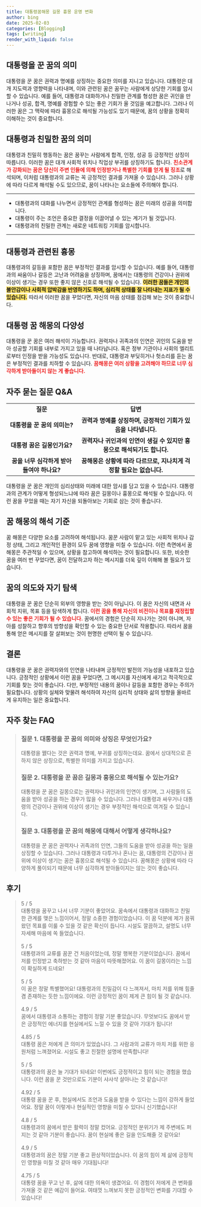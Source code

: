 ```yaml
---
title: 대통령꿈해몽 길몽 흉몽 운명 변화
author: bing
date: 2025-02-03
categories: [Blogging]
tags: [writing]
render_with_liquid: false
---
```



<h2 id='꿈의 상징과 대통령의 의미'>대통령을 꾼 꿈의 의미</h2>

<p>대통령을 꾼 꿈은 권력과 명예를 상징하는 중요한 의미를 지니고 있습니다. 대통령은 대개 지도력과 영향력을 나타내며, 이와 관련된 꿈은 꿈꾸는 사람에게 상당한 기회를 암시할 수 있습니다. 예를 들어, 대통령과 대화하거나 친밀한 관계를 형성한 꿈은 귀인을 만나거나 성공, 합격, 명예를 경험할 수 있는 좋은 기회가 올 것임을 예고합니다. 그러나 이러한 꿈은 그 맥락에 따라 흉몽으로 해석될 가능성도 있기 때문에, 꿈의 상황을 정확히 이해하는 것이 중요합니다.</p>

<h2 id='꿈 속 대통령과의 친밀한 관계'>대통령과 친밀한 꿈의 의미</h2>

<p>대통령과 친밀히 행동하는 꿈은 꿈꾸는 사람에게 합격, 인정, 성공 등 긍정적인 상징이 따릅니다. 이러한 꿈은 대개 사회적 위치나 직업상 부귀를 상징하기도 합니다. <b><span style="color: #ee2323;">친소관계가 강화되는 꿈은 당신이 주변 인들에 의해 인정받거나 특별한 기회를 얻게 될 징조</span></b>로 해석되며, 이처럼 대통령과의 교류는 꼭 긍정적인 결과를 가져올 수 있습니다. 그러나 상황에 따라 다르게 해석될 수도 있으므로, 꿈이 나타나는 요소들에 주의해야 합니다.</p>

<hr />

<ul>
    <li>대통령과의 대화를 나누면서 긍정적인 관계를 형성하는 꿈은 미래의 성공을 의미합니다.</li>
    <li>대통령이 주는 조언은 중요한 결정을 이끌어낼 수 있는 계기가 될 것입니다.</li>
    <li>대통령과의 친밀한 관계는 새로운 네트워킹 기회를 암시합니다.</li>
</ul>

<hr />

<h2 id='대통령과의 갈등 해석'>대통령과 관련된 흉몽</h2>

<p>대통령과의 갈등을 포함한 꿈은 부정적인 결과를 암시할 수 있습니다. 예를 들어, 대통령과의 싸움이나 갈등은 고난과 어려움을 상징하며, 꿈에서는 대통령의 건강이나 권위에 이상이 생기는 경우 또한 좋지 않은 신호로 해석될 수 있습니다. <b><span style="background-color: #ffe066;">이러한 꿈들은 개인의 불안감이나 사회적 압박감을 반영하기도 하며, 심리적 상태를 잘 나타내는 지표가 될 수 있습니다.</span></b> 따라서 이러한 꿈을 꾸었다면, 자신의 마음 상태를 점검해 보는 것이 중요합니다.</p>

<h2 id='대통령 꿈해몽의 다양성'>대통령 꿈 해몽의 다양성</h2>

<p>대통령을 꾼 꿈은 여러 해석이 가능합니다. 권력자나 귀족과의 인연은 귀인의 도움을 받아 성공할 기회를 내부로 가지고 있을 때 나타납니다. 혹은 정부 기관이나 사회의 엘리트로부터 인정을 받을 가능성도 있습니다. 반대로, 대통령과 부딪히거나 헛소리를 듣는 꿈은 부정적인 결과를 치하할 수 있습니다. <b><span style="color: #ee2323;">꿈해몽은 여러 상황을 고려해야 하므로 너무 심각하게 받아들이지 않는 게 좋습니다.</span></b></p>

<h2 id='대통령 꿈에 대한 질문과 답변'>자주 묻는 질문 Q&A</h2>

<table>
    <tr>
        <td style="text-align: center; height: 17px;"><b>질문</b></td>
        <td style="text-align: center; height: 17px;"><b>답변</b></td>
    </tr>
    <tr>
        <td style="text-align: center; height: 17px;"><b>대통령을 꾼 꿈의 의미는?</b></td>
        <td style="text-align: center; height: 17px;"><b>권력과 명예를 상징하며, 긍정적인 기회가 있음을 나타냅니다.</b></td>
    </tr>
    <tr>
        <td style="text-align: center; height: 17px;"><b>대통령 꿈은 길몽인가요?</b></td>
        <td style="text-align: center; height: 17px;"><b>권력자나 귀인과의 인연이 생길 수 있지만 흉몽으로 해석되기도 합니다.</b></td>
    </tr>
    <tr>
        <td style="text-align: center; height: 17px;"><b>꿈을 너무 심각하게 받아들여야 하나요?</b></td>
        <td style="text-align: center; height: 17px;"><b>꿈해몽은 상황에 따라 다르므로, 지나치게 걱정할 필요는 없습니다.</b></td>
    </tr>
</table>

<p>대통령을 꾼 꿈은 개인의 심리상태와 미래에 대한 암시를 담고 있을 수 있습니다. 대통령과의 관계가 어떻게 형성되느냐에 따라 꿈은 길몽이나 흉몽으로 해석될 수 있습니다. 이런 꿈을 꾸었을 때는 자기 자신을 되돌아보는 기회로 삼는 것이 좋습니다.</p>

<h2 id='대통령 꿈의 해석 기준'>꿈 해몽의 해석 기준</h2>

<p>꿈 해몽은 다양한 요소를 고려하여 해석됩니다. 꿈꾼 사람이 맡고 있는 사회적 위치나 감정 상태, 그리고 개인적인 환경이 모두 꿈에 영향을 미칠 수 있습니다. 이런 측면에서 꿈 해몽은 주관적일 수 있으며, 상황을 참고하여 해석하는 것이 필요합니다. 또한, 비슷한 꿈을 여러 번 꾸었다면, 꿈이 전달하고자 하는 메시지를 더욱 깊이 이해해 볼 필요가 있습니다.</p>

<h2 id='꿈의 의도'>꿈의 의도와 자기 탐색</h2>

<p>대통령을 꾼 꿈은 단순히 외부의 영향을 받는 것이 아닙니다. 이 꿈은 자신의 내면과 사회적 지위, 목표 등을 탐색하게 합니다. <b><span style="color: #ee2323;">이런 꿈을 통해 자신의 비전이나 목표를 재정립할 수 있는 좋은 기회가 될 수 있습니다.</span></b> 꿈에서의 경험은 단순히 지나가는 것이 아니며, 자아를 성찰하고 향후의 방향성을 확인할 수 있는 중요한 단서로 작용합니다. 따라서 꿈을 통해 얻은 메시지를 잘 살펴보는 것이 현명한 선택이 될 수 있습니다.</p>

<h2 id='결론'>결론</h2>

<p>대통령을 꾼 꿈은 권력자와의 인연을 나타내며 긍정적인 발전의 가능성을 내포하고 있습니다. 긍정적인 상황에서 이런 꿈을 꾸었다면, 그 메시지를 자신에게 새기고 적극적으로 기회를 찾는 것이 좋습니다. 다만, 부정적인 내용의 꿈이나 갈등을 포함한 경우는 주의가 필요합니다. 상황의 실체와 맞물려 해석하여 자신의 심리적 상태와 삶의 방향을 올바르게 유지하는 일은 중요합니다.</p>


<h2 id='자주_찾는_FAQ'>자주 찾는 FAQ</h2>
<div itemscope="" itemtype="https://schema.org/FAQPage"> 
<blockquote> 
<div itemscope="" itemprop="mainEntity" itemtype="https://schema.org/Question"> 
<h3 itemprop="name">질문 1. 대통령을 꾼 꿈의 의미와 상징은 무엇인가요?</h3> 
<div itemscope="" itemprop="acceptedAnswer" itemtype="https://schema.org/Answer"> 
<span itemprop="text"> 
<p>대통령을 꿼다는 것은 권력과 명예, 부귀를 상징하는데요. 꿈에서 상대적으로 흔하지 않은 상징으로, 특별한 의미를 가지고 있습니다.</p> 
</span> 
</div> 
</div> 

<div itemscope="" itemprop="mainEntity" itemtype="https://schema.org/Question"> 
<h3 itemprop="name">질문 2. 대통령을 꾼 꿈은 길몽과 흉몽으로 해석될 수 있는가요?</h3> 
<div itemscope="" itemprop="acceptedAnswer" itemtype="https://schema.org/Answer"> 
<span itemprop="text"> 
<p>대통령을 꾼 꿈은 길몽으로는 권력자나 귀인과의 인연이 생기며, 그 사람들의 도움을 받아 성공을 하는 경우가 많을 수 있습니다. 그러나 대통령과 싸우거나 대통령의 건강이나 권위에 이상이 생기는 경우 부정적인 해석으로 여겨질 수 있습니다.</p> 
</span> 
</div> 
</div> 

<div itemscope="" itemprop="mainEntity" itemtype="https://schema.org/Question"> 
<h3 itemprop="name">질문 3. 대통령을 꾼 꿈의 해몽에 대해서 어떻게 생각하나요?</h3> 
<div itemscope="" itemprop="acceptedAnswer" itemtype="https://schema.org/Answer"> 
<span itemprop="text"> 
<p>대통령을 꾼 꿈은 권력자나 귀족과의 인연, 그들의 도움을 받아 성공을 하는 일을 상징할 수 있습니다. 그러나 대통령과 다투거나 혼나는 꿈, 대통령의 건강이나 권위에 이상이 생기는 꿈은 흉몽으로 해석될 수 있습니다. 꿈해몽은 상황에 따라 다양하게 풀이되기 때문에 너무 심각하게 받아들이지는 않는 것이 좋습니다.</p> 
</span> 
</div> 
</div> 

</blockquote> 
</div>
<h2 id='후기'>후기</h2>
<div itemscope itemtype="https://schema.org/Product">
  <blockquote>
  <div itemprop="review" itemscope itemtype="https://schema.org/Review">
      <div itemprop="reviewRating" itemscope itemtype="https://schema.org/Rating"> <span itemprop="ratingValue">5</span> / <span itemprop="bestRating">5</span> </div>
      <span itemprop="reviewBody">대통령을 꿈꾸고 나서 너무 기분이 좋았어요. 꿈속에서 대통령과 대화하고 친밀한 관계를 맺은 느낌이어서, 정말 소중한 경험이었습니다. 이 꿈 덕분에 제가 꿈꿔왔던 목표를 이룰 수 있을 것 같은 확신이 듭니다. 시설도 깔끔하고, 설명도 너무 자세해 마음에 쏙 들었습니다.</span>
  </div>
  <br>
  <div itemprop="review" itemscope itemtype="https://schema.org/Review">
      <div itemprop="reviewRating" itemscope itemtype="https://schema.org/Rating"> <span itemprop="ratingValue">5</span> / <span itemprop="bestRating">5</span> </div>
      <span itemprop="reviewBody">대통령과의 교류를 꿈꾼 건 처음이었는데, 정말 행복한 기분이었습니다. 꿈에서 저를 인정받고 축하받는 것 같아 마음이 따뜻해졌어요. 이 꿈이 길몽이라는 느낌이 확실하게 드네요!</span>
  </div>
  <br>
  <div itemprop="review" itemscope itemtype="https://schema.org/Review">
      <div itemprop="reviewRating" itemscope itemtype="https://schema.org/Rating"> <span itemprop="ratingValue">5</span> / <span itemprop="bestRating">5</span> </div>
      <span itemprop="reviewBody">이 꿈은 정말 특별했어요! 대통령과의 친밀감이 다 느껴져서, 마치 저를 위해 힘줄 겸 존재하는 듯한 느낌이에요. 이런 긍정적인 꿈이 제게 큰 힘이 될 것 같습니다.</span>
  </div>
  <br>
  <div itemprop="review" itemscope itemtype="https://schema.org/Review">
      <div itemprop="reviewRating" itemscope itemtype="https://schema.org/Rating"> <span itemprop="ratingValue">4.9</span> / <span itemprop="bestRating">5</span> </div>
      <span itemprop="reviewBody">꿈에서 대통령과 소통하는 경험이 정말 기분 좋았습니다. 무엇보다도 꿈에서 받은 긍정적인 에너지를 현실에서도 느낄 수 있을 것 같아 기대가 됩니다!</span>
  </div>
  <br>
  <div itemprop="review" itemscope itemtype="https://schema.org/Review">
      <div itemprop="reviewRating" itemscope itemtype="https://schema.org/Rating"> <span itemprop="ratingValue">4.85</span> / <span itemprop="bestRating">5</span> </div>
      <span itemprop="reviewBody">대통령 꿈은 저에게 큰 의미가 있었습니다. 그 사람과의 교류가 마치 저를 위한 응원처럼 느껴졌어요. 시설도 좋고 친절한 설명에 만족합니다!</span>
  </div>
  <br>
  <div itemprop="review" itemscope itemtype="https://schema.org/Review">
      <div itemprop="reviewRating" itemscope itemtype="https://schema.org/Rating"> <span itemprop="ratingValue">5</span> / <span itemprop="bestRating">5</span> </div>
      <span itemprop="reviewBody">대통령과의 꿈은 늘 기대가 되네요! 이번에도 긍정적이고 힘이 되는 경험을 했습니다. 이런 꿈을 꾼 것만으로도 기분이 샤샤샥 살아나는 것 같습니다!</span>
  </div>
  <br>
  <div itemprop="review" itemscope itemtype="https://schema.org/Review">
      <div itemprop="reviewRating" itemscope itemtype="https://schema.org/Rating"> <span itemprop="ratingValue">4.92</span> / <span itemprop="bestRating">5</span> </div>
      <span itemprop="reviewBody">대통령 꿈을 꾼 후, 현실에서도 조언과 도움을 받을 수 있다는 느낌이 강하게 들었어요. 정말 꿈이 이렇게나 현실적인 영향을 미칠 수 있다니 신기했습니다!</span>
  </div>
  <br>
  <div itemprop="review" itemscope itemtype="https://schema.org/Review">
      <div itemprop="reviewRating" itemscope itemtype="https://schema.org/Rating"> <span itemprop="ratingValue">4.8</span> / <span itemprop="bestRating">5</span> </div>
      <span itemprop="reviewBody">대통령과의 꿈에서 받은 활력이 정말 컸어요. 긍정적인 분위기가 제 주변에도 퍼지는 것 같아 기분이 좋습니다. 꿈이 현실에 좋은 길을 인도해줄 것 같아요!</span>
  </div>
  <br>
  <div itemprop="review" itemscope itemtype="https://schema.org/Review">
      <div itemprop="reviewRating" itemscope itemtype="https://schema.org/Rating"> <span itemprop="ratingValue">4.9</span> / <span itemprop="bestRating">5</span> </div>
      <span itemprop="reviewBody">대통령과의 꿈은 정말 기분 좋고 환상적이었습니다. 이 꿈의 힘이 제 삶에 긍정적인 영향을 미칠 것 같아 매우 기대됩니다!</span>
  </div>
  <br>
  <div itemprop="review" itemscope itemtype="https://schema.org/Review">
      <div itemprop="reviewRating" itemscope itemtype="https://schema.org/Rating"> <span itemprop="ratingValue">4.75</span> / <span itemprop="bestRating">5</span> </div>
      <span itemprop="reviewBody">대통령 꿈을 꾸고 난 후, 삶에 대한 의욕이 생겼어요. 이 경험이 저에게 큰 변화를 가져올 것 같은 예감이 들어요. 여태껏 느껴보지 못한 긍정적인 변화를 기대할 수 있습니다!</span>
  </div>
  </blockquote>
</div>
